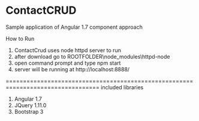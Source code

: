 # ContactCRUD
Sample application of Angular 1.7 component approach

How to Run
1. ContactCrud uses node httpd server to run
2. after download go to ROOTFOLDER\node_modules\httpd-node
3. open command prompt and type npm start
4. server will be running at http://localhost:8888/

=================================================================================
included libraries
1. Angular 1.7
2. JQuery 1.11.0
3. Bootstrap 3
